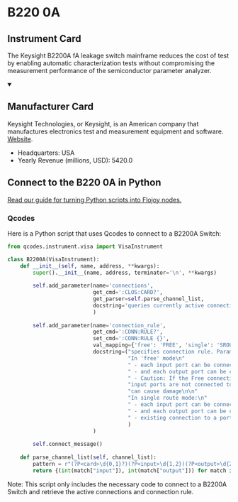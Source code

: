 
# B220 0A

## Instrument Card

The Keysight B2200A fA leakage switch mainframe reduces the cost of test by enabling automatic characterization tests without compromising the measurement performance of the semiconductor parameter analyzer.

<details open>
<summary><h2>Manufacturer Card</h2></summary>
Keysight Technologies, or Keysight, is an American company that manufactures electronics test and measurement equipment and software. <a href=https://www.keysight.com/us/en/home.html>Website</a>.

<ul>
  <li>Headquarters: USA</li>
  <li>Yearly Revenue (millions, USD): 5420.0</li>
</ul>
</details>

## Connect to the B220 0A in Python

[Read our guide for turning Python scripts into Flojoy nodes.](https://docs.flojoy.ai/custom-nodes/creating-custom-node/)


### Qcodes

Here is a Python script that uses Qcodes to connect to a B2200A Switch:

```python
from qcodes.instrument.visa import VisaInstrument

class B2200A(VisaInstrument):
    def __init__(self, name, address, **kwargs):
        super().__init__(name, address, terminator='\n', **kwargs)
        
        self.add_parameter(name='connections',
                           get_cmd=':CLOS:CARD?',
                           get_parser=self.parse_channel_list,
                           docstring='queries currently active connections and returns a set of tuples {(input, output), ...}'
                           )
        
        self.add_parameter(name='connection_rule',
                           get_cmd=':CONN:RULE?',
                           set_cmd=':CONN:RULE {}',
                           val_mapping={'free': 'FREE', 'single': 'SROU'},
                           docstring=("specifies connection rule. Parameter one of 'free' (default) or 'single'.\n\n"
                                      "In 'free' mode\n"
                                      " - each input port can be connected to multiple output ports\n"
                                      " - and each output port can be connected to multiple input ports.\n"
                                      " - Caution: If the Free connection rule has been specified, ensure multiple "
                                      "input ports are not connected to the same output port. Such configurations "
                                      "can cause damage\n\n"
                                      "In single route mode:\n"
                                      " - each input port can be connected to only one output port\n"
                                      " - and each output port can be connected to only one input port.\n"
                                      " - existing connection to a port will be disconnected when a new connection is made.\n"
                                      )
                           )
        
        self.connect_message()
    
    def parse_channel_list(self, channel_list):
        pattern = r"(?P<card>\d{0,1}?)(?P<input>\d{1,2})(?P<output>\d{2})(?=(?:[,\)\r\n]|$))"
        return {(int(match["input"]), int(match["output"])) for match in re.finditer(pattern, channel_list)}
```

Note: This script only includes the necessary code to connect to a B2200A Switch and retrieve the active connections and connection rule.

